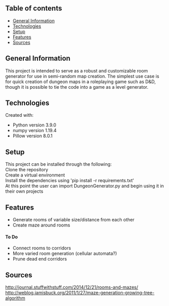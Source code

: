 ## Table of contents
* [General Information](#general-information)
* [Technologies](#technologies)
* [Setup](#setup)
* [Features](#features)
* [Sources](#sources)

## General Information
This project is intended to serve as a robust and customizable room generator
for use in semi-random map creation. The simplest use case is for quick
creation of dungeon maps in a roleplaying game such as D&D, though it is
possible to tie the code into a game as a level generator.

## Technologies
Created with:
* Python version 3.9.0
* numpy version 1.19.4
* Pillow version 8.0.1

## Setup
This project can be installed through the following:  
  Clone the repository  
  Create a virtual environment  
  Install the dependencies using 'pip install -r requirements.txt'  
At this point the user can import DungeonGenerator.py and begin using it in their own projects

## Features
  * Generate rooms of variable size/distance from each other
  * Create maze around rooms

#### To Do
  * Connect rooms to corridors
  * More varied room generation (cellular automata?)
  * Prune dead end corridors

## Sources
http://journal.stuffwithstuff.com/2014/12/21/rooms-and-mazes/  
http://weblog.jamisbuck.org/2011/1/27/maze-generation-growing-tree-algorithm
